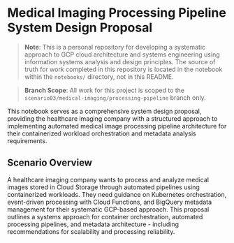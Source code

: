 # Medical Imaging Processing Pipeline System Design Proposal

> **Note**: This is a personal repository for developing a systematic approach to GCP cloud architecture and systems engineering using information systems analysis and design principles. The source of truth for work completed in this repository is located in the notebook within the `notebooks/` directory, not in this README.

> **Branch Scope**: All work for this project is scoped to the `scenario03/medical-imaging/processing-pipeline` branch only.

This notebook serves as a comprehensive system design proposal, providing the healthcare imaging company with a structured approach to implementing automated medical image processing pipeline architecture for their containerized workload orchestration and metadata analysis requirements.

## Scenario Overview
A healthcare imaging company wants to process and analyze medical images stored in Cloud Storage through automated pipelines using containerized workloads. They need guidance on Kubernetes orchestration, event-driven processing with Cloud Functions, and BigQuery metadata management for their systematic GCP-based approach. This proposal outlines a systems approach for container orchestration, automated processing pipelines, and metadata architecture - including recommendations for scalability and processing reliability.
